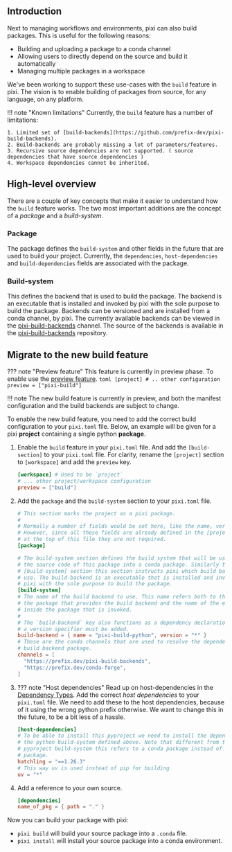 
## Introduction

Next to managing workflows and environments, pixi can also build packages.
This is useful for the following reasons:

- Building and uploading a package to a conda channel
- Allowing users to directly depend on the source and build it automatically
- Managing multiple packages in a workspace

We've been working to support these use-cases with the `build` feature in pixi.
The vision is to enable building of packages from source, for any language, on any platform.


!!! note "Known limitations"
    Currently, the `build` feature has a number of limitations:

    1. Limited set of [build-backends](https://github.com/prefix-dev/pixi-build-backends).
    2. Build-backends are probably missing a lot of parameters/features.
    3. Recursive source dependencies are not supported. ( source dependencies that have source dependencies )
    4. Workspace dependencies cannot be inherited.

## High-level overview
There are a couple of key concepts that make it easier to understand how the `build` feature works. The two most important
additions are the concept of a *package* and a *build-system*.

### Package
The package defines the `build-system` and other fields in the future that are used to build your project.
Currently, the `dependencies`, `host-dependencies` and `build-dependencies` fields are associated with the package.

### Build-system
This defines the backend that is used to build the package.
The backend is an executable that is installed and invoked by pixi with the sole purpose to build the package.
Backends can be versioned and are installed from a conda channel, by pixi.
The currently available backends can be viewed in the [pixi-build-backends](https://prefix.dev/pixi-build-backends) channel.
The source of the backends is available in the [pixi-build-backends](https://github.com/prefix-dev/pixi-build-backends) repository.


## Migrate to the new build feature
??? note "Preview feature"
    This feature is currently in preview phase. To enable use the [preview feature](../reference/pixi_manifest.md#preview-features).
    ```toml
    [project]
    # .. other configuration
    preview = ["pixi-build"]
    ```

!!! note
    The new build feature is currently in preview, and both the manifest configuration and the build backends are subject to change.

To enable the new build feature, you need to add the correct build configuration to your `pixi.toml` file.
Below, an example will be given for a pixi **project** containing a single python **package**.

1.  Enable the `build` feature in your `pixi.toml` file. And add the `[build-section]` to your `pixi.toml` file.
    For clarity, rename the `[project]` section to `[workspace]` and add the `preview` key.
    ```toml
    [workspace] # Used to be `project`
    # ... other project/workspace configuration
    preview = ["build"]
    ```

2. Add the `package` and the `build-system` section to your `pixi.toml` file.
    ```toml
    # This section marks the project as a pixi package.
    #
    # Normally a number of fields would be set here, like the name, version, etc.
    # However, since all these fields are already defined in the [project] section
    # at the top of this file they are not required.
    [package]

    # The build-system section defines the build system that will be used to turn
    # the source code of this package into a conda package. Similarly to the above
    # [build-system] section this section instructs pixi which build backend to
    # use. The build-backend is an executable that is installed and invoked by
    # pixi with the sole purpose to build the package.
    [build-system]
    # The name of the build backend to use. This name refers both to the name of
    # the package that provides the build backend and the name of the executable
    # inside the package that is invoked.
    #
    # The `build-backend` key also functions as a dependency declaration. At least
    # a version specifier must be added.
    build-backend = { name = "pixi-build-python", version = "*" }
    # These are the conda channels that are used to resolve the dependencies of the
    # build backend package.
    channels = [
      "https://prefix.dev/pixi-build-backends",
      "https://prefix.dev/conda-forge",
    ]
    ```
3. ??? note "Host dependencies"
       Read up on host-dependencies in the [Dependency Types](./dependency_types.md#host-dependencies).
   Add the correct *host dependencies* to your `pixi.toml` file.
   We need to add these to the host dependencies, because of it using the wrong python prefix otherwise.
   We want to change this in the future, to be a bit less of a hassle.
    ```toml
    [host-dependencies]
    # To be able to install this pyproject we need to install the dependencies of
    # the python build-system defined above. Note that different from the
    # pyproject build-system this refers to a conda package instead of a pypi
    # package.
    hatchling = "==1.26.3"
    # This way uv is used instead of pip for building
    uv = "*"
    ```
4. Add a reference to your own source.
    ```toml
    [dependencies]
    name_of_pkg = { path = "." }
    ```

Now you can build your package with pixi:
  * `pixi build` will build your source package into a `.conda` file.
  * `pixi install` will install your source package into a conda environment.
